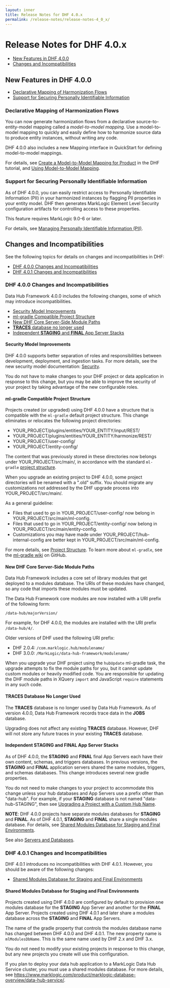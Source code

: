 ```yaml
---
layout: inner
title: Release Notes for DHF 4.0.x
permalink: /release-notes/release-notes-4_0_x/
---
```


# Release Notes for DHF 4.0.x

* [New Features in DHF 4.0.0](#new-features-in-dhf-4.0.0)
* [Changes and Incompatibilities](#changes-and-incompatibilities)


## New Features in DHF 4.0.0

* [Declarative Mapping of Harmonization Flows](#declarative-mapping-of-harmonization-flows)
* [Support for Securing Personally Identifiable Information](#support-for-securing-personally-identifiable-information)

### Declarative Mapping of Harmonization Flows

You can now generate harmonization flows from a declarative source-to-entity-model mapping called a _model-to-model mapping_. Use a model-to-model mapping to quickly and easily define how to harmonize source data to produce entity instances, without writing any code.

DHF 4.0.0 also includes a new Mapping interface in QuickStart for defining model-to-model mappings.

For details, see [Create a Model-to-Model Mapping for Product]({{site.baseurl}}/tutorial/3x/mapping-product-entity/) in the DHF tutorial, and [Using Model-to-Model Mapping]({{site.baseurl}}/harmonize/mapping).

### Support for Securing Personally Identifiable Information

As of DHF 4.0.0, you can easily restrict access to Personally Identifiable Information (PII) in your harmonized instances by flagging PII properties in your entity model. DHF then generates MarkLogic Element Level Security configuration artifacts for controlling access to these properties.

This feature requires MarkLogic 9.0-6 or later.

For details, see [Managing Personally Identifiable Information (PII)]({{site.baseurl}}/govern/pii).


## Changes and Incompatibilities

See the following topics for details on changes and incompatibilities in DHF:

* [DHF 4.0.0 Changes and Incompatibilities](#dhf-400-changes-and-incompatibilities)
* [DHF 4.0.1 Changes and Incompatibilities](#dhf-401-changes-and-incompatibilities)

### DHF 4.0.0 Changes and Incompatibilities

Data Hub Framework 4.0.0 includes the following changes, some of which may introduce incompatibilities.

* [Security Model Improvements](#security-model-improvements)
* [ml-gradle Compatible Project Structure](#ml-gradle-compatible-project-structure)
* [New DHF Core Server-Side Module Paths](#new-dhf-core-server-side-module-paths)
* [**TRACES** database no longer used](#traces-database-no-longer-used)
* [Independent **STAGING** and **FINAL** App Server Stacks](#independent-staging-and-final-app-server-stacks)

#### Security Model Improvements
DHF 4.0.0 supports better separation of roles and responsibilities between development, deployment, and ingestion tasks. For more details, see the new security model documentation: [Security]({{site.baseurl}}/refs/security/).

You do not have to make changes to your DHF project or data application in response to this change, but you may be able to improve the security of your project by taking advantage of the new configurable roles.

#### ml-gradle Compatible Project Structure

Projects created (or upgraded) using DHF 4.0.0 have a structure that is compatible with the `ml-gradle` default project structure. This change eliminates or relocates the following project directories:

* YOUR_PROJECT/plugins/entities/YOUR_ENTITY/input/REST/
* YOUR_PROJECT/plugins/entities/YOUR_ENTITY/harmonize/REST/
* YOUR_PROJECT/user-config/
* YOUR_PROJECT/entity-config/

The content that was previously stored in these directories now belongs under  YOUR_PROJECT/src/main/, in accordance with the standard `ml-gradle` [project structure](https://github.com/marklogic-community/ml-gradle/wiki/Project-layout).

When you upgrade an existing project to DHF 4.0.0, some project directories will be renamed with a ".old" suffix. You should migrate any customizations not addressed by the DHF upgrade process into YOUR_PROJECT/src/main/.

As a general guideline:
* Files that used to go in YOUR_PROJECT/user-config/ now belong in YOUR_PROJECT/src/main/ml-config.
* Files that used to go in YOUR_PROJECT/entity-config/ now belong in YOUR_PROJECT/src/main/entity-config.
* Customizations you may have made under YOUR_PROJECT/hub-internal-config are better kept in YOUR_PROJECT/src/main/ml-config.

For more details, see [Project Structure]({{site.baseurl}}/understanding/project-structure). To learn more about `ml-gradle`, see the [ml-gradle wiki](https://github.com/marklogic-community/ml-gradle/wiki) on GitHub.

#### New DHF Core Server-Side Module Paths

Data Hub Framework includes a core set of library modules that get deployed to a modules database. The URIs of these modules have changed, so any code that imports these modules must be updated.

The Data Hub Framework core modules are now installed with a URI prefix of the following form:
```
/data-hub/majorVersion/
```
For example, for DHF 4.0.0, the modules are installed with the URI prefix `/data-hub/4/`.

Older versions of DHF used the following URI prefix:

* DHF 2.0.4: `/com.marklogic.hub/modulename/`
* DHF 3.0.0: `/MarkLogic/data-hub-framework/modulename/`

When you upgrade your DHF project using the `hubUpdate` ml-gradle task, the upgrade attempts to fix the module paths for you, but it cannot update custom modules or heavily modified code. You are responsible for updating the DHF module paths in XQuery `import` and JavaScript `require` statements in any such code.

#### **TRACES** Database No Longer Used
The **TRACES** database is no longer used by Data Hub Framework. As of version 4.0.0, Data Hub Framework records trace data in the **JOBS** database.

Upgrading does not affect any existing **TRACES** database. However, DHF will not store any future traces in your existing **TRACES** database.

#### Independent **STAGING** and **FINAL** App Server Stacks

As of DHF 4.0.0, the **STAGING** and **FINAL** final App Servers each have their own content, schemas, and triggers databases. In previous versions, the **STAGING** and **FINAL** application servers shared the same modules, triggers, and schemas databases. This change introduces several new gradle properties.

You do not need to make changes to your project to accommodate this change unless your hub databases and App Servers use a prefix other than "data-hub". For example, if your **STAGING** database is not named "data-hub-STAGING", then see [Upgrading a Project with a Custom Hub Name]({{site.baseurl}}/upgrade/upgrade-to-4_0_x/#upgrading-a-project-with-a-custom-hub-name).

**NOTE**: DHF 4.0.0 projects have separate modules databases for **STAGING** and **FINAL**. As of DHF 4.0.1, **STAGING** and **FINAL** share a single modules database. For details, see [Shared Modules Database for Staging and Final Environments](#shared-modules-database-for-staging-and-final-environments).

See also [Servers and Databases]({{site.baseurl}}/refs/servers-databases).

### DHF 4.0.1 Changes and Incompatibilities

DHF 4.0.1 introduces no incompatibilities with DHF 4.0.1. However, you should be aware of the following changes:

* [Shared Modules Database for Staging and Final Environments](#shared-modules-database-for-staging-and-final-environments)

#### Shared Modules Database for Staging and Final Environments

Projects created using DHF 4.0.0 are configured by default to provision one modules database for the **STAGING** App Server and another for the **FINAL** App Server. Projects created using DHF 4.0.1 and later share a modules database across the **STAGING** and **FINAL** App Servers.

The name of the gradle property that controls the modules database name has changed between DHF 4.0.0 and DHF 4.0.1. The new property name is `mlModulesDbName`. This is the same name used by DHF 2.x and DHF 3.x.

You do not need to modify your existing projects in response to this change, but any new projects you create will use this configuration.

If you plan to deploy your data hub application to a MarkLogic Data Hub Service cluster, you must use a shared modules database. For more details, see https://www.marklogic.com/product/marklogic-database-overview/data-hub-service/.
